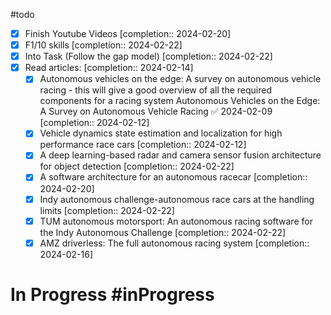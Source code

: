 #todo 
- [x] Finish Youtube Videos  [completion:: 2024-02-20]
- [x] F1/10 skills  [completion:: 2024-02-22]
- [x] Into Task (Follow the gap model)  [completion:: 2024-02-22]
- [x] Read articles:  [completion:: 2024-02-14]
	- [x] Autonomous vehicles on the edge: A survey on autonomous vehicle racing - this will give  a good overview of all the required components for a racing system  Autonomous Vehicles on the Edge: A Survey on Autonomous Vehicle Racing ✅ 2024-02-09  [completion:: 2024-02-12]
	- [x] Vehicle dynamics state estimation and localization for high performance race cars  [completion:: 2024-02-12]
	- [x] A deep learning-based radar and camera sensor fusion architecture for object detection  [completion:: 2024-02-22]
	- [x] A software architecture for an autonomous racecar  [completion:: 2024-02-20]
	- [x] Indy autonomous challenge-autonomous race cars at the handling limits  [completion:: 2024-02-22]
	- [x] TUM autonomous motorsport: An autonomous racing software for the Indy Autonomous  Challenge  [completion:: 2024-02-22]
	- [x] AMZ driverless: The full autonomous racing system  [completion:: 2024-02-16]
# In Progress #inProgress 